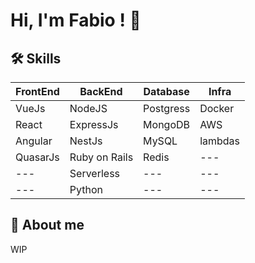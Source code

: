 # Hi, I'm Fabio ! 👋


## 🛠 Skills

 FrontEnd | BackEnd | Database | Infra
 --- | --- | --- | --- |
 VueJs | NodeJS  | Postgress  | Docker
 React | ExpressJs | MongoDB  | AWS
 Angular | NestJs | MySQL | lambdas
 QuasarJs | Ruby on Rails | Redis | ---
--- | Serverless | --- | --- |
 --- | Python | --- | --- |


## 🚀 About me
WIP


